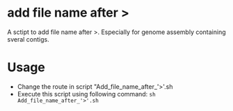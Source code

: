 # add file name after >
A sctipt to add file name after >. Especially for genome assembly containing sveral contigs.

# Usage
- Change the route in script "Add_file_name_after_'>'.sh
- Execute this script using following command: `sh Add_file_name_after_'>'.sh`
